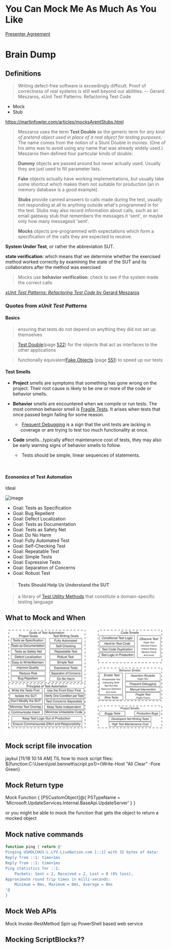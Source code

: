 # You Can Mock Me As Much As You Like

[Presenter Agreement](https://1drv.ms/w/s!AlAnSYrYluLwga9fEcrckVTkSfa8DA)

# Brain Dump
## Definitions

> Writing defect-free software is exceedingly difficult. Proof of correctness of real systems is still well beyond our abilities.
> -- Gerard Meszaros, xUnit Test Patterns: Refactoring Test Code

* Mock
* Stub

https://martinfowler.com/articles/mocksArentStubs.html

>Meszaros uses the term **Test Double** as the generic term for *any kind of pretend object used in place of a real object for testing purposes*.
>The name comes from the notion of a Stunt Double in movies. (One of his aims was to avoid using any name that was already widely used.) Meszaros then defined four particular kinds of double:
>
>**Dummy** objects are passed around but never actually used.
>Usually they are just used to fill parameter lists.
>
>**Fake** objects actually have working implementations, but usually take some shortcut which makes them not suitable for production (an in memory database is a good example).
>
>**Stubs** provide canned answers to calls made during the test, usually not responding at all to anything outside what's programmed in for the test.
>Stubs may also record information about calls, such as an email gateway stub that remembers the messages it 'sent', or maybe only how many messagesit 'sent'.
>
>**Mocks** objects pre-programmed with expectations which form a specification of the calls they are expected to receive.

**System Under Test**, or rather the abbreviation SUT.

**state verification**: which means that we determine whether the exercised method worked correctly by examining the state of the SUT and its collaborators after the method was exercised

> Mocks use **behavior verification**: check to see if the system made the correct calls

[*xUnit Test Patterns: Refactoring Test Code* by Gerard Meszaros](https://www.safaribooksonline.com/library/view/xunit-test-patterns/9780131495050/)

### Quotes from *xUnit Test Patterns*

#### Basics

> ensuring that tests do not depend on anything they did not set up themselves

> [Test Double](https://www.safaribooksonline.com/library/view/xunit-test-patterns/9780131495050/ch23.html#ch23lev1sec1)(page [522](https://www.safaribooksonline.com/library/view/xunit-test-patterns/9780131495050/ch23.html#ch23lev1sec1)) for the objects that act as interfaces to the other applications

>  functionally equivalent[Fake Objects](https://www.safaribooksonline.com/library/view/xunit-test-patterns/9780131495050/ch23.html#ch23lev1sec5) (page [551](https://www.safaribooksonline.com/library/view/xunit-test-patterns/9780131495050/ch23.html#ch23lev1sec5)) to speed up our tests

#### Test Smells

* **Project** smells are symptoms that something has gone wrong on the project. Their root cause is likely to be one or more of the code or behavior smells.

* **Behavior** smells are encountered when we compile or run tests. The most common behavior smell is [Fragile Tests](https://www.safaribooksonline.com/library/view/xunit-test-patterns/9780131495050/ch16.html#ch16lev1sec3). It arises when tests that once passed begin failing for some reason.

  *  [Frequent Debugging](https://www.safaribooksonline.com/library/view/xunit-test-patterns/9780131495050/ch16.html#ch16lev1sec4) is a sign that the unit tests are lacking in coverage or are trying to test too much functionality at once.

* **Code** smells...typically affect maintenance cost of tests, they may also be early warning signs of behavior smells to follow.

  *  Tests should be simple, linear sequences of statements. 

    ​

#### Economics of Test Automation

Ideal

![image](https://www.safaribooksonline.com/library/view/xunit-test-patterns/9780131495050/graphics/f03fig01.gif)

* Goal: Tests as Specification
* Goal: Bug Repellent
* Goal: Defect Localization
* Goal: Tests as Documentation
* Goal: Tests as Safety Net
* Goal: Do No Harm
* Goal: Fully Automated Test
* Goal: Self-Checking Test
* Goal: Repeatable Test
* Goal: Simple Tests
* Goal: Expressive Tests
* Goal: Separation of Concerns
* Goal: Robust Test

> #### Tests Should Help Us Understand the SUT

> a library of [Test Utility Methods](https://www.safaribooksonline.com/library/view/xunit-test-patterns/9780131495050/ch24.html#ch24lev1sec2) that constitute a domain-specific testing language

## What to Mock and When

![](/lib/goals_priciples_smells.png)


## Mock script file invocation
jaykul	[11/18 10:14 AM] TIL how to mock script files:
${function:C:\Users\joel.bennett\script.ps1}={Write-Host "All Clear" -Fore Green}

## Mock Return type
Mock Function { [PSCustomObject]@{ PSTypeName = 'Microsoft.UpdateServices.Internal.BaseApi.UpdateServer' } }

or you might be able to mock the function that gets the object to return a mocked object

## Mock native commands

``` powershell
function ping { return @'
Pinging USHOLCHU1-L.LYV.LiveNation.com [::1] with 32 bytes of data:
Reply from ::1: time<1ms
Reply from ::1: time<1ms
Ping statistics for ::1:
    Packets: Sent = 2, Received = 2, Lost = 0 (0% loss),
Approximate round trip times in milli-seconds:
    Minimum = 0ms, Maximum = 0ms, Average = 0ms
'@
}
```

## Mock Web APIs

Mock Invoke-RestMethod
Spin up PowerShell based web service

## Mocking ScriptBlocks??